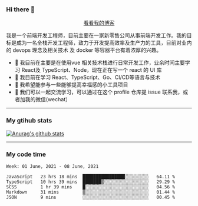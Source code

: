 ### Hi there 👋

<p align="center">
  <a href="https://real-jacket.github.io/">看看我的博客</a>
</p>

我是一个前端开发工程师，目前主要在一家新零售公司从事前端开发工作。我的目标是成为一名全栈开发工程师，致力于开发提高效率及生产力的工具，目前对业内的 devops 理念及相关技术 及 docker 等容器平台有着浓厚的兴趣。

- 🔭 我目前在主要是在使用vue 相关技术栈进行日常开发工作，业余时间主要学习 React及 TypeScript、Node，现在正在写一个 react 的 UI 库 
- 🌱 我目前在学习 React、TypeScript、Go、CI/CD等语言与技术
- 👯 我希望能参与一些能够提高幸福感的小工具项目
- 💬 我们可以一起交流学习，可以通过在这个 profile 仓库提 issue 联系我，或者加我的微信(wechat）

***

### My gtihub stats

[![Anurag's github stats](https://github-readme-stats.vercel.app/api?username=real-jacket)](https://github.com/anuraghazra/github-readme-stats)

***

### My code time

<!--START_SECTION:waka-->
```text
Week: 01 June, 2021 - 08 June, 2021

JavaScript   23 hrs 18 mins  ████████████████░░░░░░░░░   64.11 % 
TypeScript   10 hrs 39 mins  ███████▒░░░░░░░░░░░░░░░░░   29.29 % 
SCSS         1 hr 39 mins    █░░░░░░░░░░░░░░░░░░░░░░░░   04.56 % 
Markdown     31 mins         ▒░░░░░░░░░░░░░░░░░░░░░░░░   01.44 % 
JSON         9 mins          ░░░░░░░░░░░░░░░░░░░░░░░░░   00.45 % 
```
<!--END_SECTION:waka-->

